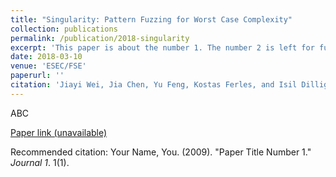 ```yaml
---
title: "Singularity: Pattern Fuzzing for Worst Case Complexity"
collection: publications
permalink: /publication/2018-singularity
excerpt: 'This paper is about the number 1. The number 2 is left for future work.'
date: 2018-03-10
venue: 'ESEC/FSE'
paperurl: ''
citation: 'Jiayi Wei, Jia Chen, Yu Feng, Kostas Ferles, and Isil Dillig. (2018). &quot;Singularity: Pattern Fuzzing for Worst Case Complexity.&quot; <i>ESEC/FSE</i>.'
---
```

ABC

[Paper link (unavailable)]()

Recommended citation: Your Name, You. (2009). "Paper Title Number 1." <i>Journal 1</i>. 1(1).